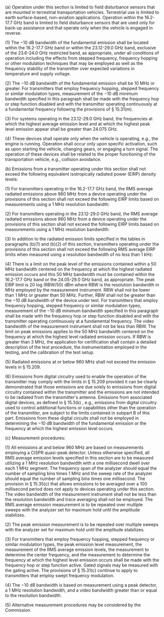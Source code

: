 (a) Operation under this section is limited to field disturbance sensors that are mounted in terrestrial transportation vehicles. Terrestrial use is limited to earth surface-based, non-aviation applications. Operation within the 16.2-17.7 GHz band is limited to field disturbance sensors that are used only for back-up assistance and that operate only when the vehicle is engaged in reverse.
                                    

(1) The −10 dB bandwidth of the fundamental emission shall be located within the 16.2-17.7 GHz band or within the 23.12-29.0 GHz band, exclusive of the 23.6-24.0 GHz restricted band, as appropriate, under all conditions of operation including the effects from stepped frequency, frequency hopping or other modulation techniques that may be employed as well as the frequency stability of the transmitter over expected variations in temperature and supply voltage.

(2) The −10 dB bandwidth of the fundamental emission shall be 10 MHz or greater. For transmitters that employ frequency hopping, stepped frequency or similar modulation types, measurement of the −10 dB minimum bandwidth specified in this paragraph shall be made with the frequency hop or step function disabled and with the transmitter operating continuously at a fundamental frequency following the provisions of § 15.31(m).

(3) For systems operating in the 23.12-29.0 GHz band, the frequencies at which the highest average emission level and at which the highest peak level emission appear shall be greater than 24.075 GHz.

(4) These devices shall operate only when the vehicle is operating, e.g., the engine is running. Operation shall occur only upon specific activation, such as upon starting the vehicle, changing gears, or engaging a turn signal. The operation of these devices shall be related to the proper functioning of the transportation vehicle, e.g., collision avoidance.

(b) Emissions from a transmitter operating under this section shall not exceed the following equivalent isotropically radiated power (EIRP) density levels:

(1) For transmitters operating in the 16.2-17.7 GHz band, the RMS average radiated emissions above 960 MHz from a device operating under the provisions of this section shall not exceed the following EIRP limits based on measurements using a 1 MHz resolution bandwidth:

(2) For transmitters operating in the 23.12-29.0 GHz band, the RMS average radiated emissions above 960 MHz from a device operating under the provisions of this section shall not exceed the following EIRP limits based on measurements using a 1 MHz resolution bandwidth:

(3) In addition to the radiated emission limits specified in the tables in paragraphs (b)(1) and (b)(2) of this section, transmitters operating under the provisions of this section shall not exceed the following RMS average EIRP limits when measured using a resolution bandwidth of no less than 1 kHz:

(4) There is a limit on the peak level of the emissions contained within a 50 MHz bandwidth centered on the frequency at which the highest radiated emission occurs and this 50 MHz bandwidth must be contained within the 16.2-17.7 GHz band or the 24.05-29.0 GHz band, as appropriate. The peak EIRP limit is 20 log (RBW/50) dBm where RBW is the resolution bandwidth in MHz employed by the measurement instrument. RBW shall not be lower than 1 MHz or greater than 50 MHz. Further, RBW shall not be greater than the −10 dB bandwidth of the device under test. For transmitters that employ frequency hopping, stepped frequency or similar modulation types, measurement of the −10 dB minimum bandwidth specified in this paragraph shall be made with the frequency hop or step function disabled and with the transmitter operating continuously at a fundamental frequency. The video bandwidth of the measurement instrument shall not be less than RBW. The limit on peak emissions applies to the 50 MHz bandwidth centered on the frequency at which the highest level radiated emission occurs. If RBW is greater than 3 MHz, the application for certification shall contain a detailed description of the test procedure, the instrumentation employed in the testing, and the calibration of the test setup.

(5) Radiated emissions at or below 960 MHz shall not exceed the emission levels in § 15.209.

(6) Emissions from digital circuitry used to enable the operation of the transmitter may comply with the limits in § 15.209 provided it can be clearly demonstrated that those emissions are due solely to emissions from digital circuitry contained within the transmitter and the emissions are not intended to be radiated from the transmitter's antenna. Emissions from associated digital devices, as defined in § 15.3(k) , e.g., emissions from digital circuitry used to control additional functions or capabilities other than the operation of the transmitter, are subject to the limits contained in subpart B of this part. Emissions from these digital circuits shall not be employed in determining the −10 dB bandwidth of the fundamental emission or the frequency at which the highest emission level occurs.

(c) Measurement procedures:

(1) All emissions at and below 960 MHz are based on measurements employing a CISPR quasi-peak detector. Unless otherwise specified, all RMS average emission levels specified in this section are to be measured utilizing a 1 MHz resolution bandwidth with a one millisecond dwell over each 1 MHz segment. The frequency span of the analyzer should equal the number of sampling bins times 1 MHz and the sweep rate of the analyzer should equal the number of sampling bins times one millisecond. The provision in § 15.35(c) that allows emissions to be averaged over a 100 millisecond period does not apply to devices operating under this section. The video bandwidth of the measurement instrument shall not be less than the resolution bandwidth and trace averaging shall not be employed. The RMS average emission measurement is to be repeated over multiple sweeps with the analyzer set for maximum hold until the amplitude stabilizes.

(2) The peak emission measurement is to be repeated over multiple sweeps with the analyzer set for maximum hold until the amplitude stabilizes.

(3) For transmitters that employ frequency hopping, stepped frequency or similar modulation types, the peak emission level measurement, the measurement of the RMS average emission levels, the measurement to determine the center frequency, and the measurement to determine the frequency at which the highest level emission occurs shall be made with the frequency hop or step function active. Gated signals may be measured with the gating active. The provisions of § 15.31(c) continue to apply to transmitters that employ swept frequency modulation.

(4) The −10 dB bandwidth is based on measurement using a peak detector, a 1 MHz resolution bandwidth, and a video bandwidth greater than or equal to the resolution bandwidth.

(5) Alternative measurement procedures may be considered by the Commission.

